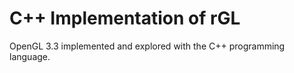 # C++ Implementation of rGL

OpenGL 3.3 implemented and explored with the C++ programming language.
